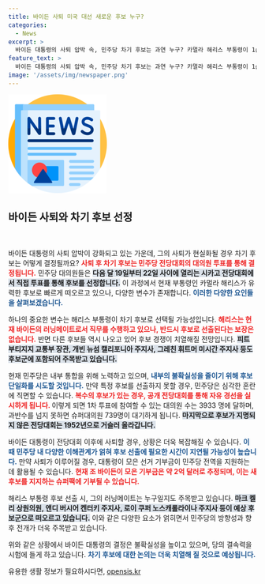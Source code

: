```yaml
---
title: 바이든 사퇴 미국 대선 새로운 후보 누구?
categories:
  - News
excerpt: >
  바이든 대통령의 사퇴 압박 속, 민주당 차기 후보는 과연 누구? 카멀라 해리스 부통령이 1순위로 떠오르지만, 후보 선출 미비 시 혼란이 가중될 것으로 전망된다. 민주당의 미래가 불투명하다!
feature_text: >
  바이든 대통령의 사퇴 압박 속, 민주당 차기 후보는 과연 누구? 카멀라 해리스 부통령이 1순위로 떠오르지만, 후보 선출 미비 시 혼란이 가중될 것으로 전망된다. 민주당의 미래가 불투명하다!
image: '/assets/img/newspaper.png'
---
```


<p><img src="/assets/img/newspaper.png" alt="kimp 속보" /></p>

<h2 data-ke-size="size26">바이든 사퇴와 차기 후보 선정</h2>

<p data-ke-size="size16">&nbsp;</p>

<p>바이든 대통령의 사퇴 압박이 강화되고 있는 가운데, 그의 사퇴가 현실화될 경우 차기 후보는 어떻게 결정될까요? <b><span style="color: #ee2323;">사퇴 후 차기 후보는 민주당 전당대회의 대의원 투표를 통해 결정됩니다.</span></b> 민주당 대의원들은 <b><span style="background-color: #21538527;">다음 달 19일부터 22일 사이에 열리는 시카고 전당대회에서 직접 투표를 통해 후보를 선정합니다.</span></b> 이 과정에서 현재 부통령인 카멀라 해리스가 유력한 후보로 빠르게 떠오르고 있으나, 다양한 변수가 존재합니다. <b><span style="color: #1a5490;">이러한 다양한 요인들을 살펴보겠습니다.</span></b></p>

<p>하나의 중요한 변수는 해리스 부통령이 차기 후보로 선택될 가능성입니다. <b><span style="color: #ee2323;">해리스는 현재 바이든의 러닝메이트로서 직무를 수행하고 있으나, 반드시 후보로 선출된다는 보장은 없습니다.</span></b> 반면 다른 후보들 역시 나오고 있어 후보 경쟁이 치열해질 전망입니다. <b><span style="background-color: #21538527;">피트 부티지지 교통부 장관, 개빈 뉴섬 캘리포니아 주지사, 그레친 휘트머 미시간 주지사 등도 후보군에 포함되어 주목받고 있습니다.</span></b> </p>

<p>현재 민주당은 내부 통합을 위해 노력하고 있으며, <b><span style="color: #1a5490;">내부의 불확실성을 줄이기 위해 후보 단일화를 시도할 것입니다.</span></b> 만약 특정 후보를 선출하지 못할 경우, 민주당은 심각한 혼란에 직면할 수 있습니다. <b><span style="color: #ee2323;">복수의 후보가 있는 경우, 공개 전당대회를 통해 자유 경선을 실시하게 됩니다. </span></b> 이렇게 되면 1차 투표에 참여할 수 있는 대의원 수는 3933 명에 달하며, 과반수를 넘지 못하면 슈퍼대의원 739명이 대기하게 됩니다. <b><span style="background-color: #21538527;">마지막으로 후보가 지명되지 않은 전당대회는 1952년으로 거슬러 올라갑니다.</span></b> </p>

<p>바이든 대통령이 전당대회 이후에 사퇴할 경우, 상황은 더욱 복잡해질 수 있습니다. <b><span style="color: #1a5490;">이 때 민주당 내 다양한 이해관계가 얽혀 후보 선출에 필요한 시간이 지연될 가능성이 높습니다.</span></b> 만약 사퇴가 이루어질 경우, 대통령이 모은 선거 기부금이 민주당 전역을 지원하는 데 활용될 수 있습니다. <b><span style="color: #ee2323;">현재 조 바이든이 모은 기부금은 약 2억 달러로 추정되며, 이는 새 후보를 지지하는 슈퍼팩에 기부될 수 있습니다.</span></b> </p>

<p>해리스 부통령 후보 선출 시, 그의 러닝메이트는 누구일지도 주목받고 있습니다. <b><span style="background-color: #21538527;">마크 켈리 상원의원, 앤디 버시어 켄터키 주지사, 로이 쿠퍼 노스캐롤라이나 주지사 등이 예상 후보군으로 떠오르고 있습니다.</span></b> 이와 같은 다양한 요소가 얽히면서 민주당의 방향성과 향후 전개가 더욱 주목받고 있습니다. </p>

<p>위와 같은 상황에서 바이든 대통령의 결정은 불확실성을 높이고 있으며, 당의 결속력을 시험에 들게 하고 있습니다. <b><span style="color: #1a5490;">차기 후보에 대한 논의는 더욱 치열해 질 것으로 예상됩니다.</span></b> </p>
유용한 생활 정보가 필요하시다면, <a href="https://opensis.kr" rel="dofollow">opensis.kr</a>


